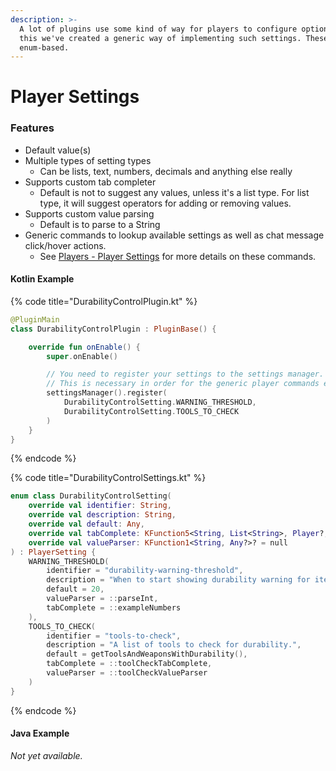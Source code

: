 ```yaml
---
description: >-
  A lot of plugins use some kind of way for players to configure options. For
  this we've created a generic way of implementing such settings. These are
  enum-based.
---
```


# Player Settings

### Features

* Default value(s)
* Multiple types of setting types
  * Can be lists, text, numbers, decimals and anything else really
* Supports custom tab completer
  * Default is not to suggest any values, unless it's a list type. For list type, it will suggest operators for adding or removing values.
* Supports custom value parsing
  * Default is to parse to a String
* Generic commands to lookup available settings as well as chat message click/hover actions.
  * See [Players - Player Settings](../../players/player-settings.md) for more details on these commands.

#### Kotlin Example

{% code title="DurabilityControlPlugin.kt" %}
```kotlin
@PluginMain
class DurabilityControlPlugin : PluginBase() {

    override fun onEnable() {
        super.onEnable()

        // You need to register your settings to the settings manager.
        // This is necessary in order for the generic player commands etc to work.
        settingsManager().register(
            DurabilityControlSetting.WARNING_THRESHOLD,
            DurabilityControlSetting.TOOLS_TO_CHECK
        )
    }
}
```
{% endcode %}

{% code title="DurabilityControlSettings.kt" %}
```kotlin
enum class DurabilityControlSetting(
    override val identifier: String,
    override val description: String,
    override val default: Any,
    override val tabComplete: KFunction5<String, List<String>, Player?, PlayerSetting, Operator?, List<String>>? = null,
    override val valueParser: KFunction1<String, Any?>? = null
) : PlayerSetting {
    WARNING_THRESHOLD(
        identifier = "durability-warning-threshold",
        description = "When to start showing durability warning for items.",
        default = 20,
        valueParser = ::parseInt,
        tabComplete = ::exampleNumbers
    ),
    TOOLS_TO_CHECK(
        identifier = "tools-to-check",
        description = "A list of tools to check for durability.",
        default = getToolsAndWeaponsWithDurability(),
        tabComplete = ::toolCheckTabComplete,
        valueParser = ::toolCheckValueParser
    )
}
```
{% endcode %}

#### Java Example

_Not yet available._
